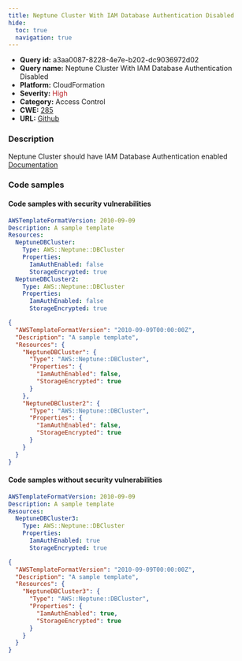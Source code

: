 ```yaml
---
title: Neptune Cluster With IAM Database Authentication Disabled
hide:
  toc: true
  navigation: true
---
```


<style>
  .highlight .hll {
    background-color: #ff171742;
  }
  .md-content {
    max-width: 1100px;
    margin: 0 auto;
  }
</style>

-   **Query id:** a3aa0087-8228-4e7e-b202-dc9036972d02
-   **Query name:** Neptune Cluster With IAM Database Authentication Disabled
-   **Platform:** CloudFormation
-   **Severity:** <span style="color:#bb2124">High</span>
-   **Category:** Access Control
-   **CWE:** <a href="https://cwe.mitre.org/data/definitions/285.html" onclick="newWindowOpenerSafe(event, 'https://cwe.mitre.org/data/definitions/285.html')">285</a>
-   **URL:** [Github](https://github.com/Checkmarx/kics/tree/master/assets/queries/cloudFormation/aws/neptune_cluster_with_iam_database_authentication_disabled)

### Description
Neptune Cluster should have IAM Database Authentication enabled<br>
[Documentation](https://docs.aws.amazon.com/AWSCloudFormation/latest/UserGuide/aws-resource-neptune-dbcluster.html#cfn-neptune-dbcluster-iamauthenabled)

### Code samples
#### Code samples with security vulnerabilities
```yaml title="Positive test num. 1 - yaml file" hl_lines="12 7"
AWSTemplateFormatVersion: 2010-09-09
Description: A sample template
Resources:
  NeptuneDBCluster:
    Type: AWS::Neptune::DBCluster
    Properties:
      IamAuthEnabled: false
      StorageEncrypted: true
  NeptuneDBCluster2:
    Type: AWS::Neptune::DBCluster
    Properties:
      IamAuthEnabled: false
      StorageEncrypted: true

```
```json title="Positive test num. 2 - json file" hl_lines="8 15"
{
  "AWSTemplateFormatVersion": "2010-09-09T00:00:00Z",
  "Description": "A sample template",
  "Resources": {
    "NeptuneDBCluster": {
      "Type": "AWS::Neptune::DBCluster",
      "Properties": {
        "IamAuthEnabled": false,
        "StorageEncrypted": true
      }
    },
    "NeptuneDBCluster2": {
      "Type": "AWS::Neptune::DBCluster",
      "Properties": {
        "IamAuthEnabled": false,
        "StorageEncrypted": true
      }
    }
  }
}

```


#### Code samples without security vulnerabilities
```yaml title="Negative test num. 1 - yaml file"
AWSTemplateFormatVersion: 2010-09-09
Description: A sample template
Resources:
  NeptuneDBCluster3:
    Type: AWS::Neptune::DBCluster
    Properties:
      IamAuthEnabled: true
      StorageEncrypted: true

```
```json title="Negative test num. 2 - json file"
{
  "AWSTemplateFormatVersion": "2010-09-09T00:00:00Z",
  "Description": "A sample template",
  "Resources": {
    "NeptuneDBCluster3": {
      "Type": "AWS::Neptune::DBCluster",
      "Properties": {
        "IamAuthEnabled": true,
        "StorageEncrypted": true
      }
    }
  }
}

```
